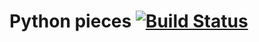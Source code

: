 
# Python pieces [![Build Status](https://travis-ci.org/fooofei/py_pieces.svg?branch=master)](https://travis-ci.org/fooofei/py_pieces)